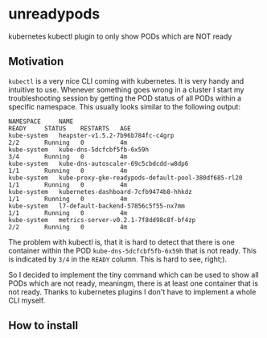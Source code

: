 # unreadypods
kubernetes kubectl plugin to only show PODs which are NOT ready

## Motivation
```kubectl``` is a very nice CLI coming with kubernetes. It is very handy and intuitive to use. Whenever something goes wrong in a cluster I start my troubleshooting session by getting the POD status of all PODs within a specific namespace. This usually looks similar to the following output:

```
NAMESPACE     NAME                                                  READY     STATUS    RESTARTS   AGE
kube-system   heapster-v1.5.2-7b96b784fc-c4grp                      2/2       Running   0          4m
kube-system   kube-dns-5dcfcbf5fb-6x59h                             3/4       Running   0          4m
kube-system   kube-dns-autoscaler-69c5cbdcdd-w8dp6                  1/1       Running   0          4m
kube-system   kube-proxy-gke-readypods-default-pool-380df685-rl20   1/1       Running   0          4m
kube-system   kubernetes-dashboard-7cfb9474b8-hhkdz                 1/1       Running   0          4m
kube-system   l7-default-backend-57856c5f55-nx7mm                   1/1       Running   0          4m
kube-system   metrics-server-v0.2.1-7f8dd98c8f-bf4zp                2/2       Running   0          4m
```

The problem with kubectl is, that it is hard to detect that there is one container within the POD ```kube-dns-5dcfcbf5fb-6x59h``` that is not ready. This is indicated by ```3/4``` in the ```READY``` column. This is hard to see, right;).

So I decided to implement the tiny command which can be used to show all PODs which are not ready, meaningm, there is at least one container that is not ready. Thanks to kubernetes plugins I don't have to implement a whole CLI myself.

## How to install
